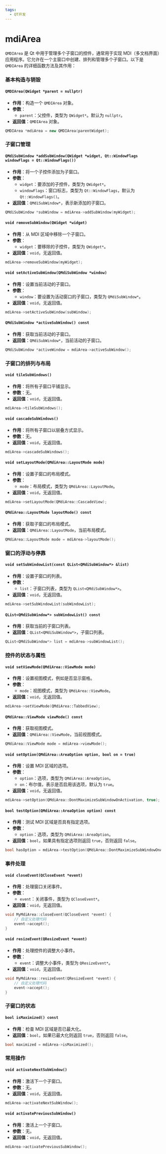 ```yaml
---
tags:
  - QT开发
---
```

# mdiArea

`QMDIArea` 是 Qt 中用于管理多个子窗口的控件，通常用于实现 MDI（多文档界面）应用程序。它允许在一个主窗口中创建、排列和管理多个子窗口。以下是 `QMDIArea` 的详细函数方法及其作用：

### 基本构造与销毁

#### `QMDIArea(QWidget *parent = nullptr)`

- **作用**：构造一个 `QMDIArea` 对象。
- **参数**：
  - `parent`：父控件，类型为 `QWidget*`。默认为 `nullptr`。
- **返回值**：`QMDIArea` 对象。

```cpp
QMDIArea *mdiArea = new QMDIArea(parentWidget);
```

### 子窗口管理

#### `QMdiSubWindow *addSubWindow(QWidget *widget, Qt::WindowFlags windowFlags = Qt::WindowFlags())`

- **作用**：将一个子控件添加为子窗口。
- **参数**：
  - `widget`：要添加的子控件，类型为 `QWidget*`。
  - `windowFlags`：窗口标志，类型为 `Qt::WindowFlags`，默认为 `Qt::WindowFlags()`。
- **返回值**：`QMdiSubWindow*`，表示新添加的子窗口。

```cpp
QMdiSubWindow *subWindow = mdiArea->addSubWindow(myWidget);
```

#### `void removeSubWindow(QWidget *widget)`

- **作用**：从 MDI 区域中移除一个子窗口。
- **参数**：
  - `widget`：要移除的子控件，类型为 `QWidget*`。
- **返回值**：`void`，无返回值。

```cpp
mdiArea->removeSubWindow(myWidget);
```

#### `void setActiveSubWindow(QMdiSubWindow *window)`

- **作用**：设置当前活动的子窗口。
- **参数**：
  - `window`：要设置为活动窗口的子窗口，类型为 `QMdiSubWindow*`。
- **返回值**：`void`，无返回值。

```cpp
mdiArea->setActiveSubWindow(subWindow);
```

#### `QMdiSubWindow *activeSubWindow() const`

- **作用**：获取当前活动的子窗口。
- **返回值**：`QMdiSubWindow*`，当前活动的子窗口。

```cpp
QMdiSubWindow *activeWindow = mdiArea->activeSubWindow();
```

### 子窗口的排列与布局

#### `void tileSubWindows()`

- **作用**：将所有子窗口平铺显示。
- **参数**：无。
- **返回值**：`void`，无返回值。

```cpp
mdiArea->tileSubWindows();
```

#### `void cascadeSubWindows()`

- **作用**：将所有子窗口以层叠方式显示。
- **参数**：无。
- **返回值**：`void`，无返回值。

```cpp
mdiArea->cascadeSubWindows();
```

#### `void setLayoutMode(QMdiArea::LayoutMode mode)`

- **作用**：设置子窗口的布局模式。
- **参数**：
  - `mode`：布局模式，类型为 `QMdiArea::LayoutMode`。
- **返回值**：`void`，无返回值。

```cpp
mdiArea->setLayoutMode(QMdiArea::CascadeView);
```

#### `QMdiArea::LayoutMode layoutMode() const`

- **作用**：获取子窗口的布局模式。
- **返回值**：`QMdiArea::LayoutMode`，当前布局模式。

```cpp
QMdiArea::LayoutMode mode = mdiArea->layoutMode();
```

### 窗口的浮动与停靠

#### `void setSubWindowList(const QList<QMdiSubWindow*> &list)`

- **作用**：设置子窗口的列表。
- **参数**：
  - `list`：子窗口列表，类型为 `QList<QMdiSubWindow*>`。
- **返回值**：`void`，无返回值。

```cpp
mdiArea->setSubWindowList(subWindowList);
```

#### `QList<QMdiSubWindow*> subWindowList() const`

- **作用**：获取当前的子窗口列表。
- **返回值**：`QList<QMdiSubWindow*>`，子窗口列表。

```cpp
QList<QMdiSubWindow*> list = mdiArea->subWindowList();
```

### 控件的状态与属性

#### `void setViewMode(QMdiArea::ViewMode mode)`

- **作用**：设置视图模式，例如是否显示窗格。
- **参数**：
  - `mode`：视图模式，类型为 `QMdiArea::ViewMode`。
- **返回值**：`void`，无返回值。

```cpp
mdiArea->setViewMode(QMdiArea::TabbedView);
```

#### `QMdiArea::ViewMode viewMode() const`

- **作用**：获取视图模式。
- **返回值**：`QMdiArea::ViewMode`，当前视图模式。

```cpp
QMdiArea::ViewMode mode = mdiArea->viewMode();
```

#### `void setOption(QMdiArea::AreaOption option, bool on = true)`

- **作用**：设置 MDI 区域的选项。
- **参数**：
  - `option`：选项，类型为 `QMdiArea::AreaOption`。
  - `on`：布尔值，表示是否启用该选项，默认为 `true`。
- **返回值**：`void`，无返回值。

```cpp
mdiArea->setOption(QMdiArea::DontMaximizeSubWindowOnActivation, true);
```

#### `bool testOption(QMdiArea::AreaOption option) const`

- **作用**：测试 MDI 区域是否具有指定选项。
- **参数**：
  - `option`：选项，类型为 `QMdiArea::AreaOption`。
- **返回值**：`bool`，如果具有指定选项则返回 `true`，否则返回 `false`。

```cpp
bool hasOption = mdiArea->testOption(QMdiArea::DontMaximizeSubWindowOnActivation);
```

### 事件处理

#### `void closeEvent(QCloseEvent *event)`

- **作用**：处理窗口关闭事件。
- **参数**：
  - `event`：关闭事件，类型为 `QCloseEvent*`。
- **返回值**：`void`，无返回值。

```cpp
void MyMdiArea::closeEvent(QCloseEvent *event) {
    // 自定义处理代码
    event->accept();
}
```

#### `void resizeEvent(QResizeEvent *event)`

- **作用**：处理控件的调整大小事件。
- **参数**：
  - `event`：调整大小事件，类型为 `QResizeEvent*`。
- **返回值**：`void`，无返回值。

```cpp
void MyMdiArea::resizeEvent(QResizeEvent *event) {
    // 自定义处理代码
    event->accept();
}
```

### 子窗口的状态

#### `bool isMaximized() const`

- **作用**：检查 MDI 区域是否已最大化。
- **返回值**：`bool`，如果已最大化则返回 `true`，否则返回 `false`。

```cpp
bool maximized = mdiArea->isMaximized();
```

### 常用操作

#### `void activateNextSubWindow()`

- **作用**：激活下一个子窗口。
- **参数**：无。
- **返回值**：`void`，无返回值。

```cpp
mdiArea->activateNextSubWindow();
```

#### `void activatePreviousSubWindow()`

- **作用**：激活上一个子窗口。
- **参数**：无。
- **返回值**：`void`，无返回值。

```cpp
mdiArea->activatePreviousSubWindow();
```
